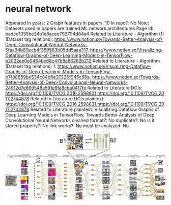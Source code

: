 # neural network

Appeared in years: 2
Graph features in papers: 10
In repo?: No
Note: Datasets used in papers are trained ML network architectures
Page id: badcd1335be24b1e8acee792794d84a4
Related to Literature - Algorithm (1) (Dataset tag relations): https://www.notion.so/Towards-Better-Analysis-of-Deep-Convolutional-Neural-Networks-5faa94b80ecb4f389583b05dd5aaa317, https://www.notion.so/Visualizing-Dataflow-Graphs-of-Deep-Learning-Models-in-TensorFlow-b2022ee0e0464bc68c47b8a86262b212
Related to Literature - Algorithm (Dataset tag relations) 1: https://www.notion.so/Visualizing-Dataflow-Graphs-of-Deep-Learning-Models-in-TensorFlow-b7f88659be534c84b6a37226f945c66a, https://www.notion.so/Towards-Better-Analysis-of-Deep-Convolutional-Neural-Networks-24912d7e869548a591e8fa8cba0417fe
Related to Literature DOIs: https://doi.org/10.1109/TVCG.2016.2598831,https://doi.org/10.1109/TVCG.2017.2744878
Related to Literature DOIs plaintext: https://doi.org/10.1109/TVCG.2016.2598831,https://doi.org/10.1109/TVCG.2017.2744878
Related to Literature plaintext: Visualizing Dataflow Graphs of Deep Learning Models in TensorFlow, Towards Better Analysis of Deep Convolutional Neural Networks
cleaned format?: No
duplicate?: No
is it stored properly?: No
link works?: No
must be analyzed: No

![Untitled](neural%20network%20badcd1335be24b1e8acee792794d84a4/Untitled.png)